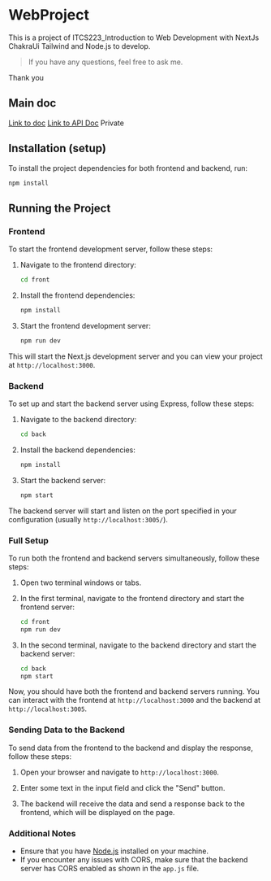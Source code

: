 # WebProject
This is a project of ITCS223_Introduction to Web Development with NextJs ChakraUi Tailwind and Node.js to develop.
> If you have any questions, feel free to ask me.

Thank you

## Main doc

[Link to doc](https://docs.google.com/document/d/1mg0J3ReF6Z2LsygozndjwxP2y2jzHakqPWRlvfqpqvE/edit?usp=sharing)
[Link to API Doc](https://bump.sh/billy/doc/back-api) Private

## Installation (setup)

To install the project dependencies for both frontend and backend, run:

```bash
npm install
```

## Running the Project

### Frontend

To start the frontend development server, follow these steps:

1. Navigate to the frontend directory:
    ```bash
    cd front
    ```
2. Install the frontend dependencies:
    ```bash
    npm install
    ```

3. Start the frontend development server:
    ```bash
    npm run dev
    ```

This will start the Next.js development server and you can view your project at `http://localhost:3000`.

### Backend

To set up and start the backend server using Express, follow these steps:

1. Navigate to the backend directory:
    ```bash
    cd back
    ```

2. Install the backend dependencies:
    ```bash
    npm install
    ```

3. Start the backend server:
    ```bash
    npm start
    ```

The backend server will start and listen on the port specified in your configuration (usually `http://localhost:3005/`).

### Full Setup

To run both the frontend and backend servers simultaneously, follow these steps:

1. Open two terminal windows or tabs.

2. In the first terminal, navigate to the frontend directory and start the frontend server:
    ```bash
    cd front
    npm run dev
    ```

3. In the second terminal, navigate to the backend directory and start the backend server:
    ```bash
    cd back
    npm start
    ```

Now, you should have both the frontend and backend servers running. You can interact with the frontend at `http://localhost:3000` and the backend at `http://localhost:3005`.

### Sending Data to the Backend

To send data from the frontend to the backend and display the response, follow these steps:

1. Open your browser and navigate to `http://localhost:3000`.

2. Enter some text in the input field and click the "Send" button.

3. The backend will receive the data and send a response back to the frontend, which will be displayed on the page.

### Additional Notes

- Ensure that you have [Node.js](https://nodejs.org/) installed on your machine.
- If you encounter any issues with CORS, make sure that the backend server has CORS enabled as shown in the `app.js` file.
